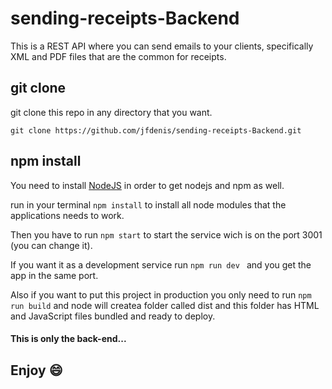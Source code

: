 # sending-receipts-Backend
This is a REST API where you can send emails to your clients, specifically XML and PDF files that are the common for receipts. 


## git clone 
git clone this repo in any directory that you want.
```
git clone https://github.com/jfdenis/sending-receipts-Backend.git
```

## npm install
You need to install [NodeJS](https://nodejs.org/en/) in order to get nodejs and npm as well.

run in your terminal ```npm install``` to install all node modules that the applications needs to work.

Then you have to run ```npm start``` to start the service wich is on the port 3001 (you can change it).

If you want it as a development service run ```npm run dev ``` and you get the app in the same port.

Also if you want to put this project in production you only need to run  ```npm run build``` and node will createa folder called dist and this
folder has HTML and JavaScript files bundled and ready to deploy.

#### This is only the back-end...

## Enjoy :smile:
